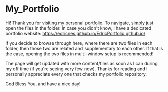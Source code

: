 # My_Portfolio
Hi! Thank you for visiting my personal portfolio.
To navigate, simply just open the files in the folder. In case you didn't know, I have a dedicated portfolio website: https://edricnes.github.io/EdricPortfolio.github.io/

If you decide to browse through here, where there are two files in each folder, then those two are related and supplementary to each other.
If that is the case, opening the two files in multi-window setup is recommended!

The page will get updated with more content/files as soon as I can during my off time (if you're seeing very few now).
Thanks for reading and I personally appreciate every one that checks my portfolio repository.

God Bless You, and have a nice day!
